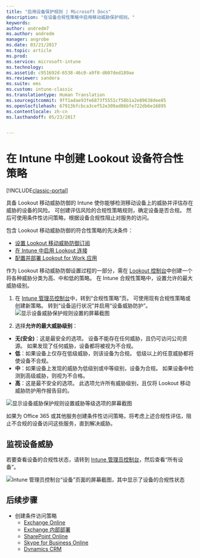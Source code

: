 ```yaml
---
title: "启用设备保护规则 | Microsoft Docs"
description: "在设备合规性策略中启用移动威胁保护规则。"
keywords: 
author: andredm7
ms.author: andredm
manager: angrobe
ms.date: 03/21/2017
ms.topic: article
ms.prod: 
ms.service: microsoft-intune
ms.technology: 
ms.assetid: c951692d-6538-46c0-a9f0-d607ded189ae
ms.reviewer: sandera
ms.suite: ems
ms.custom: intune-classic
ms.translationtype: Human Translation
ms.sourcegitcommit: 9ff1adae93fe6873f5551cf58b1a2e89638dee85
ms.openlocfilehash: 67913bfcbca3cef52e309ad86bfe722db6e16895
ms.contentlocale: zh-cn
ms.lasthandoff: 05/23/2017


---
```


# <a name="create-lookout-device-compliance-policy-in-intune"></a>在 Intune 中创建 Lookout 设备符合性策略

[!INCLUDE[classic-portal](../includes/classic-portal.md)]

具备 Lookout 移动威胁防御的 Intune 使你能够检测移动设备上的威胁并评估存在威胁的设备的风险。 可创建评估风险的合规性策略规则，确定设备是否合规。 然后可使用条件性访问策略，根据设备合规性阻止对服务的访问。

包含 Lookout 移动威胁防御的符合性策略的先决条件：

- [设置 Lookout 移动威胁防御订阅](setup-your-lookout-mtd-subscription.md)
- [在 Intune 中启用 Lookout 连接](enable-lookout-mtd-connection.md)
- [配置并部署 Lookout for Work 应用](configure-deploy-lookout-for-work-app.md)

作为 Lookout 移动威胁防御设置过程的一部分，需在 [Lookout 控制台](https://aad.lookout.com)中创建一个将各种威胁分类为高、中和低的策略。 在 Intune 合规性策略中，设置允许的最大威胁级别。

1. 在 [Intune 管理员控制台](https://manage.microsoft.com)中，转到“合规性策略”页。 可使用现有合规性策略或创建新策略。 转到“设备运行状况”并启用“设备威胁防护”。
  ![显示设备威胁保护规则设置的屏幕截图](../media/mtp/mtp-compliance-policy-rule.png)

2. 选择**允许的最大威胁级别**：
  * **无(安全)**：这是最安全的选项。  设备不能存在任何威胁，且仍可访问公司资源。  如果发现了任何威胁，设备都将被视为不合规。  
  * **低**：如果设备上仅存在低级威胁，则该设备为合规。 低级以上的任意威胁都将使设备不合规。
  * **中**：如果设备上发现的威胁为低级别或中等级别，设备为合规。 如果设备中检测到高级威胁，则视为不合格。
  * **高**：这是最不安全的选项。 此选项允许所有威胁级别，且仅将 Lookout 移动威胁防护用作报告目的。

![显示设备威胁保护规则设置威胁等级选项的屏幕截图](../media/mtp/mtp-compliance-policy-setting.png)

如果为 Office 365 或其他服务创建条件性访问策略，将考虑上述合规性评估，阻止不合规的设备访问这些服务，直到解决威胁。

## <a name="monitor-device-threats"></a>监视设备威胁
若要查看设备的合规性状态，请转到 [Intune 管理员控制台](https://manage.microsoft.com)，然后查看“所有设备”。

![Intune 管理员控制台“设备”页面的屏幕截图，其中显示了设备的合规性状态](../media/mtp/mtp-device-status-intune-console.png)

## <a name="next-steps"></a>后续步骤
* 创建条件访问策略
  * [Exchange Online](restrict-access-to-exchange-online-with-microsoft-intune.md)
  * [Exchange 内部部署](restrict-access-to-exchange-onpremises-with-microsoft-intune.md)
  * [SharePoint Online](restrict-access-to-sharepoint-online-with-microsoft-intune.md)
  * [Skype for Business Online](restrict-access-to-skype-for-business-online-with-microsoft-intune.md)
  * [Dynamics CRM](restrict-access-to-dynamics-crm-online-with-microsoft-intune.md)

